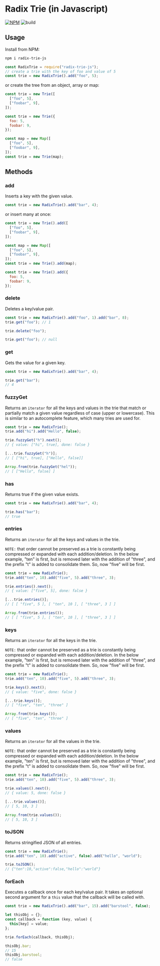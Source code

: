 # Radix Trie (in Javascript)

[![NPM](https://img.shields.io/npm/v/radix-trie-js.svg)](https://www.npmjs.com/package/radix-trie-js)
![build](https://github.com/scttdavs/radix-trie/actions/workflows/build.yml/badge.svg?branch=master)


## Usage

Install from NPM:

```sh
npm i radix-trie-js
```

```js
const RadixTrie = require("radix-trie-js");
// create a trie with the key of foo and value of 5
const trie = new RadixTrie().add("foo", 5);
```

or create the tree from an object, array or map:

```js
const trie = new Trie([
  ["foo", 5],
  ["foobar", 9],
]);

const trie = new Trie({
  foo: 5,
  foobar: 9,
});

const map = new Map([
  ["foo", 5],
  ["foobar", 9],
]);
const trie = new Trie(map);
```

## Methods

### add

Inserts a key with the given value.

```js
const trie = new RadixTrie().add("bar", 4);
```

or insert many at once:

```js
const trie = new Trie().add([
  ["foo", 5],
  ["foobar", 9],
]);

const map = new Map([
  ["foo", 5],
  ["foobar", 9],
]);
const trie = new Trie().add(map);

const trie = new Trie().add({
  foo: 5,
  foobar: 9,
});
```

### delete

Deletes a key/value pair.

```js
const trie = new RadixTrie().add("foo", 1).add("bar", 8);
trie.get("foo"); // 1

trie.delete("foo");

trie.get("foo"); // null
```

### get

Gets the value for a given key.

```js
const trie = new RadixTrie().add("bar", 4);

trie.get("bar");
// 4
```

### fuzzyGet

Returns an `iterator` for all the keys and values in the trie that match or partially match a given value regardless of case (upper or lowercase). This is similar to an autocomplete feature, which many tries are used for.

```js
const trie = new RadixTrie();
trie.add("hi").add("Hello", false);

trie.fuzzyGet("h").next();
// { value: ["hi", true], done: false }

[...trie.fuzzyGet("h")];
// [ ["hi", true], ["Hello", false]]

Array.from(trie.fuzzyGet("hel"));
// [ ["Hello", false] ]
```

### has

Returns true if the given value exists.

```js
const trie = new RadixTrie().add("bar", 4);

trie.has("bar");
// true
```

### entries

Returns an `iterator` for all the keys and values in the trie.

`NOTE:` that order cannot be preserved as a trie is constantly being compressed or expanded with each addition/deletion. In the below example, "ten" is first, but is removed later with the addition of "three", and the prefix "t" is added to consolidate them. So, now "five" will be first.

```js
const trie = new RadixTrie();
trie.add("ten", 10).add("five", 5).add("three", 3);

trie.entries().next();
// { value: ["five", 5], done: false }

[...trie.entries()];
// [ [ "five", 5 ], [ "ten", 10 ], [ "three", 3 ] ]

Array.from(trie.entries());
// [ [ "five", 5 ], [ "ten", 10 ], [ "three", 3 ] ]
```

### keys

Returns an `iterator` for all the keys in the trie.

`NOTE:` that order cannot be preserved as a trie is constantly being compressed or expanded with each addition/deletion. In the below example, "ten" is first, but is removed later with the addition of "three", and the prefix "t" is added to consolidate them. So, now "five" will be first.

```js
const trie = new RadixTrie();
trie.add("ten", 10).add("five", 5).add("three", 3);

trie.keys().next();
// { value: "five", done: false }

[...trie.keys()];
// [ "five", "ten", "three" ]

Array.from(trie.keys());
// [ "five", "ten", "three" ]
```

### values

Returns an `iterator` for all the values in the trie.

`NOTE:` that order cannot be preserved as a trie is constantly being compressed or expanded with each addition/deletion. In the below example, "ten" is first, but is removed later with the addition of "three", and the prefix "t" is added to consolidate them. So, now "five" will be first.

```js
const trie = new RadixTrie();
trie.add("ten", 10).add("five", 5).add("three", 3);

trie.values().next();
// { value: 5, done: false }

[...trie.values()];
// [ 5, 10, 3 ]

Array.from(trie.values());
// [ 5, 10, 3 ]
```

### toJSON

Returns stringified JSON of all entries.

```js
const trie = new RadixTrie();
trie.add("ten", 10).add("active", false).add("hello", "world");

trie.toJSON();
// {"ten":10,"active":false,"hello":"world"}
```

### forEach

Executes a callback once for each key/value pair. It takes an optional second argument for a `this` value that the callback will be called with.

```js
const trie = new RadixTrie().add("bar", 15).add("barstool", false);

let thisObj = {};
const callback = function (key, value) {
  this[key] = value;
};

trie.forEach(callback, thisObj);

thisObj.bar;
// 15
thisObj.barstool;
// false
```
